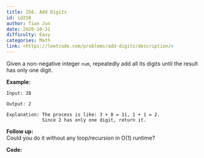 ```yaml
---
title: 258. Add Digits
id: id258
author: Tian Jun
date: 2020-10-31
difficulty: Easy
categories: Math
link: <https://leetcode.com/problems/add-digits/description/>
---
```


Given a non-negative integer `num`, repeatedly add all its digits until the
result has only one digit.

**Example:**
            
	Input: 38    
	Output: 2     
	Explanation: The process is like: 3 + 8 = 11, 1 + 1 = 2.                  Since 2 has only one digit, return it.    

**Follow up:**  
Could you do it without any loop/recursion in O(1) runtime?


**Code:**
